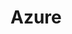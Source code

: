 # Azure

<script type="text/javascript" src="gitbook/app.js"></script>
<script type="text/javascript" src="js/general.js"></script>